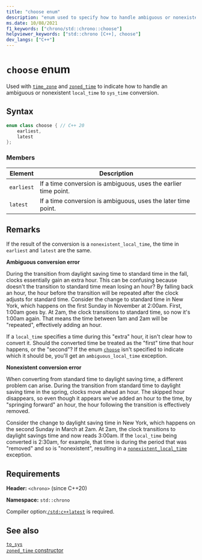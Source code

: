 ```yaml
---
title: "choose enum"
description: "enum used to specify how to handle ambiguous or nonexistent local times when resolving a time in a time zone"
ms.date: 10/08/2021
f1_keywords: ["chrono/std::chrono::choose"]
helpviewer_keywords: ["std::chrono [C++], choose"]
dev_langs: ["C++"]
---
```


# `choose` enum

Used with [`time_zone`](time-zone-class.md) and [`zoned_time`](zoned-time-class.md) to indicate how to handle an ambiguous or nonexistent `local_time` to `sys_time` conversion.

## Syntax

```cpp
enum class choose { // C++ 20
    earliest,
    latest
};
```

### Members

|Element|Description|
|-|-|
| `earliest` | If a time conversion is ambiguous, uses the earlier time point. |
| `latest` | If a time conversion is ambiguous, uses the later time point.  |

## Remarks

If the result of the conversion is a `nonexistent_local_time`, the time in `earliest` and `latest` are the same.

**Ambiguous conversion error**

During the transition from daylight saving time to standard time in the fall, clocks essentially gain an extra hour. This can be confusing because doesn't the transition to standard time mean losing an hour? By falling back an hour, the hour before the transition will be repeated after the clock adjusts for standard time. Consider the change to standard time in New York, which happens on the first Sunday in November at 2:00am. First, 1:00am goes by. At 2am, the clock transitions to standard time, so now it's 1:00am again. That means the time between 1am and 2am will be "repeated", effectively adding an hour.

If a `local_time` specifies a time during this "extra" hour, it isn't clear how to convert it. Should the converted time be treated as the "first" time that hour happens, or the "second"? If the enum [`choose`](choose-enum.md) isn't specified to indicate which it should be, you'll get an `ambiguous_local_time` exception.

**Nonexistent conversion error**

When converting from standard time to daylight saving time, a different problem can arise. During the transition from standard time to daylight saving time in the spring, clocks move ahead an hour. The skipped hour disappears, so even though it appears we've added an hour to the time, by "springing forward" an hour, the hour following the transition is effectively removed.

Consider the change to daylight saving time in New York, which happens on the second Sunday in March at 2am. At 2am, the clock transitions to daylight savings time and now reads 3:00am. If the `local_time` being converted is 2:30am, for example, that time is during the period that was "removed" and so is "nonexistent", resulting in a [`nonexistent_local_time`](nonexistent-local-time.md#example-nonexistent_local_time) exception.

## Requirements

**Header:** `<chrono>` (since C++20)

**Namespace:** `std::chrono`

Compiler option:[`/std:c++latest`](../build/reference/std-specify-language-standard-version.md) is required.

## See also

[`to_sys`](time-zone-class.md#std-chrono-time-zone-to-sys)\
[`zoned_time` constructor](zoned-time-class.md#ctor)